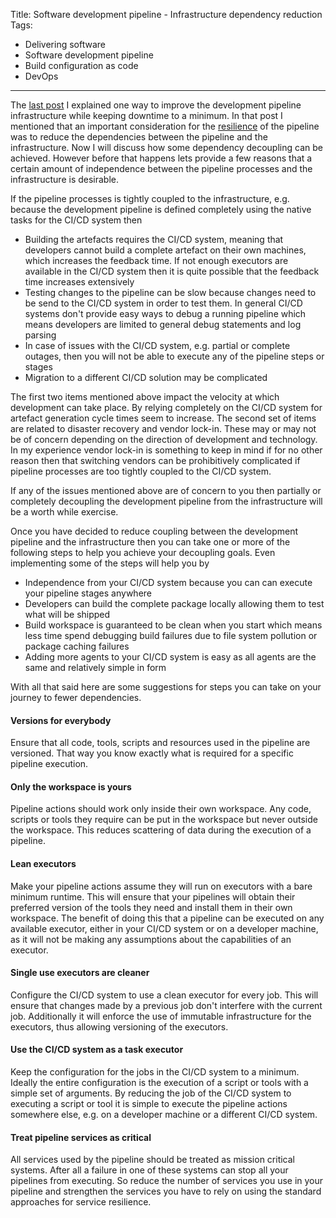 Title: Software development pipeline - Infrastructure dependency reduction
Tags:
  - Delivering software
  - Software development pipeline
  - Build configuration as code
  - DevOps
---

The [last post](/posts/Software-development-pipeline-considerations-for-infrastructure-improvements.html)
I explained one way to improve the development pipeline infrastructure while
keeping downtime to a minimum. In that post I mentioned that an important consideration for the
[resilience](/posts/Software-development-pipeline-Design-resilience.html) of the
pipeline was to reduce the dependencies between the pipeline and the infrastructure. Now I will
discuss how some dependency decoupling can be achieved. However before that happens lets provide
a few reasons that a certain amount of independence between the pipeline processes and the
infrastructure is desirable.

If the pipeline processes is tightly coupled to the infrastructure, e.g. because the development
pipeline is defined completely using the native tasks for the CI/CD system then

- Building the artefacts requires the CI/CD system, meaning that developers cannot build a complete
  artefact on their own machines, which increases the feedback time. If not enough executors are
  available in the CI/CD system then it is quite possible that the feedback time increases extensively
- Testing changes to the pipeline can be slow because changes need to be send to the CI/CD system
  in order to test them. In general CI/CD systems don't provide easy ways to debug a running pipeline
  which means developers are limited to general debug statements and log parsing
- In case of issues with the CI/CD system, e.g. partial or complete outages, then you will not be able
  to execute any of the pipeline steps or stages
- Migration to a different CI/CD solution may be complicated

The first two items mentioned above impact the velocity at which development can take place. By relying
completely on the CI/CD system for artefact generation cycle times seem to increase.
The second set of items are related to disaster recovery and vendor lock-in. These may or may not be
of concern depending on the direction of development and technology. In my experience vendor lock-in
is something to keep in mind if for no other reason then that switching vendors can be prohibitively
complicated if pipeline processes are too tightly coupled to the CI/CD system.

If any of the issues mentioned above are of concern to you then partially or completely decoupling
the development pipeline from the infrastructure will be a worth while exercise.

Once you have decided to reduce coupling between the development pipeline and the infrastructure then
you can take one or more of the following steps to help you achieve your decoupling goals. Even
implementing some of the steps will help you by

- Independence from your CI/CD system because you can can execute your pipeline stages anywhere
- Developers can build the complete package locally allowing them to test what will be shipped
- Build workspace is guaranteed to be clean when you start which means less time spend debugging
  build failures due to file system pollution or package caching failures
- Adding more agents to your CI/CD system is easy as all agents are the same and relatively simple
  in form

With all that said here are some suggestions for steps you can take on your journey to fewer
dependencies.

#### Versions for everybody

Ensure that all code, tools, scripts and resources used in the pipeline are versioned. That way you
know exactly what is required for a specific pipeline execution.

#### Only the workspace is yours

Pipeline actions should work only inside their own workspace. Any code, scripts or tools they require
can be put in the workspace but never outside the workspace. This reduces scattering of data during
the execution of a pipeline.

#### Lean executors

Make your pipeline actions assume they will run on executors with a bare minimum runtime. This will
ensure that your pipelines will obtain their preferred version of the tools they need and
install them in their own workspace. The benefit of doing this that a pipeline can be executed on
any available executor, either in your CI/CD system or on a developer machine, as it will not be
making any assumptions about the capabilities of an executor.

#### Single use executors are cleaner

Configure the CI/CD system to use a clean executor for every job. This will ensure that changes made
by a previous job don't interfere with the current job. Additionally it will enforce the use of
immutable infrastructure for the executors, thus allowing versioning of the executors.

#### Use the CI/CD system as a task executor

Keep the configuration for the jobs in the CI/CD system to a minimum. Ideally the entire configuration
is the execution of a script or tools with a simple set of arguments. By reducing the job of the
CI/CD system to executing a script or tool it is simple to execute the pipeline actions somewhere
else, e.g. on a developer machine or a different CI/CD system.

#### Treat pipeline services as critical

All services used by the pipeline should be treated as mission critical systems. After all a failure
in one of these systems can stop all your pipelines from executing. So reduce the number of services
you use in your pipeline and strengthen the services you have to rely on using the standard
approaches for service resilience.
